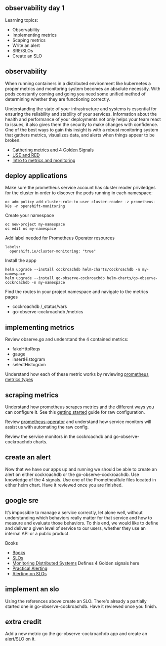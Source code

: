 observability day 1
-------------------

Learning topics:
* Observability
* Implementing metrics
* Scaping metrics
* Write an alert
* SRE/SLOs
* Create an SLO

observability
-------------

When running containers in a distributed environment like kubernetes a proper metrics and monitoring system becomes an absolute necessity. With pods constantly coming and going you need some unified method of determining whether they are functioning correctly.

Understanding the state of your infrastructure and systems is essential for ensuring the reliability and stability of your services. Information about the health and performance of your deployments not only helps your team react to issues, it also gives them the security to make changes with confidence. One of the best ways to gain this insight is with a robust monitoring system that gathers metrics, visualizes data, and alerts when things appear to be broken.


* [Gathering metrics and 4 Golden Signals](https://www.digitalocean.com/community/tutorials/gathering-metrics-from-your-infrastructure-and-applications)
* [USE and RED](https://orangematter.solarwinds.com/2017/10/05/monitoring-and-observability-with-use-and-red/)
* [Intro to metrics and monitoring](https://www.digitalocean.com/community/tutorials/an-introduction-to-metrics-monitoring-and-alerting)

deploy applications
-------------------

Make sure the prometheus service account has cluster reader priviledges for the cluster in order to discover the pods running in each namespace:

    oc adm policy add-cluster-role-to-user cluster-reader -z prometheus-k8s -n openshift-monitoring


Create your namespace

    oc new-project my-namespace
    oc edit ns my-namespace

Add label needed for Prometheus Operator resources

    labels:
      openshift.io/cluster-monitoring: "true"


Install the appp

    helm upgrade --install cockroachdb helm-charts/cockroachdb -n my-namespace
    helm upgrade --install go-observe-cockroachdb helm-charts/go-observe-cockroachdb -n my-namespace
    
Find the routes in your project namespace and navigate to the metrics pages
* cockroachdb /_status/vars
* go-observe-cockroachdb /metrics

implementing metrics
--------------------

Review observe.go and understand the 4 contained metrics:

* fakeHttpReqs
* gauge
* insertHistogram
* selectHistogram

Understand how each of these metric works by reviewing [prometheus metrics types](https://prometheus.io/docs/concepts/metric_types/)


scraping metrics
----------------

Understand how prometheus scrapes metrics and the different ways you can configure it. See this [getting started](https://github.com/prometheus/prometheus/blob/master/docs/getting_started.md) guide for raw configuration.


Review [prometheus-operator](https://coreos.com/blog/the-prometheus-operator.html) and understand how service monitors will assist us with automating the raw config.

Review the service monitors in the cockroachdb and go-observe-cockroachdb charts.

create an alert
---------------

Now that we have our apps up and running we should be able to create an alert on either cockroachdb or the go-observe-cockroachdb. Use knowledge of the 4 signals. Use one of the PrometheuRule files located in either helm chart. Have it reviewed once you are finished.


google sre
----------

It’s impossible to manage a service correctly, let alone well, without understanding which behaviors really matter for that service and how to measure and evaluate those behaviors. To this end, we would like to define and deliver a given level of service to our users, whether they use an internal API or a public product.

Books

* [Books](https://landing.google.com/sre/books/)
* [SLOs](https://landing.google.com/sre/sre-book/chapters/service-level-objectives/)
* [Monitoring Distributed Systems](https://landing.google.com/sre/sre-book/chapters/monitoring-distributed-systems/) Defines 4 Golden signals here
* [Practical Alerting](https://landing.google.com/sre/sre-book/chapters/practical-alerting/)
* [Alerting on SLOs](https://landing.google.com/sre/workbook/chapters/alerting-on-slos/)

implement an slo
----------------

Using the references above create an SLO. There's already a partially started one in go-observe-cockroachdb. Have it reviewed once you finish.

extra credit
------------

Add a new metric go the go-observe-cockroachdb app and create an alert/SLO on it.
